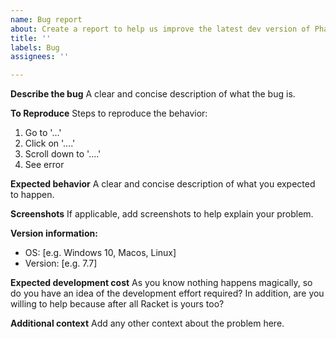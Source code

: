 ```yaml
---
name: Bug report
about: Create a report to help us improve the latest dev version of Pharo 
title: ''
labels: Bug
assignees: ''

---
```


**Describe the bug**
A clear and concise description of what the bug is.

**To Reproduce**
Steps to reproduce the behavior:
1. Go to '...'
2. Click on '....'
3. Scroll down to '....'
4. See error

**Expected behavior**
A clear and concise description of what you expected to happen.

**Screenshots**
If applicable, add screenshots to help explain your problem.

**Version information:**
 - OS: [e.g. Windows 10, Macos, Linux]
 - Version: [e.g. 7.7]

**Expected development cost**
As you know nothing happens magically, so do you have an idea of the development effort required? 
In addition, are you willing to help because after all Racket is yours too?

**Additional context**
Add any other context about the problem here.

